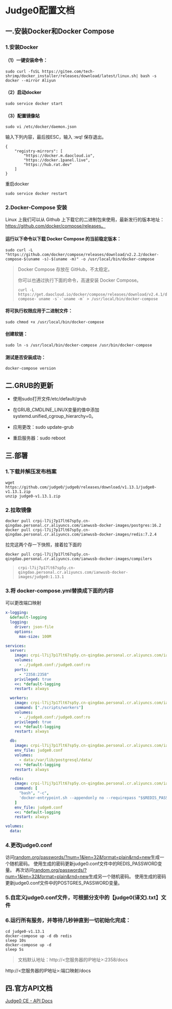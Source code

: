 # Judge0配置文档

## 一.安装Docker和Docker Compose

### 1.安装Docker



#### （1）一键安装命令：

```
sudo curl -fsSL https://gitee.com/tech-shrimp/docker_installer/releases/download/latest/linux.sh| bash -s docker --mirror Aliyun
```

#### （2）启动docker

```
sudo service docker start
```

#### （3）配置镜像站

```
sudo vi /etc/docker/daemon.json
```

输入下列内容，最后按ESC，输入 :wq! 保存退出。

```
{
    "registry-mirrors": [
        "https://docker.m.daocloud.io",
        "https://docker.1panel.live",
        "https://hub.rat.dev"
    ]
}
```

重启docker

```
sudo service docker restart
```

### 2.Docker-Compose 安装

Linux 上我们可以从 Github 上下载它的二进制包来使用，最新发行的版本地址：https://github.com/docker/compose/releases。

#### 运行以下命令以下载 Docker Compose 的当前稳定版本：

```
sudo curl -L "https://github.com/docker/compose/releases/download/v2.2.2/docker-compose-$(uname -s)-$(uname -m)" -o /usr/local/bin/docker-compose
```

> Docker Compose 存放在 GitHub，不太稳定。
>
> 你可以也通过执行下面的命令，高速安装 Docker Compose。
>
> ```
> curl -L https://get.daocloud.io/docker/compose/releases/download/v2.4.1/docker-compose-`uname -s`-`uname -m` > /usr/local/bin/docker-compose
> ```

#### 将可执行权限应用于二进制文件：

```
sudo chmod +x /usr/local/bin/docker-compose
```

#### 创建软链：

```
sudo ln -s /usr/local/bin/docker-compose /usr/bin/docker-compose
```

#### 测试是否安装成功：

```
docker-compose version
```

## 二.GRUB的更新

- 使用sudo打开文件/etc/default/grub

- 在GRUB_CMDLINE_LINUX变量的值中添加systemd.unified_cgroup_hierarchy=0。

- 应用更改：sudo update-grub

- 重启服务器：sudo reboot

## 三.部署

### 1.下载并解压发布档案

```
wget https://github.com/judge0/judge0/releases/download/v1.13.1/judge0-v1.13.1.zip
unzip judge0-v1.13.1.zip
```

### 2.拉取镜像

```
docker pull crpi-l7ij7p17lt67sp5y.cn-qingdao.personal.cr.aliyuncs.com/ianwusb-docker-images/postgres:16.2
docker pull crpi-l7ij7p17lt67sp5y.cn-qingdao.personal.cr.aliyuncs.com/ianwusb-docker-images/redis:7.2.4
```

拉完这两个存一下快照，接着拉下面的

```
docker pull crpi-l7ij7p17lt67sp5y.cn-qingdao.personal.cr.aliyuncs.com/ianwusb-docker-images/compilers
```

> ```
> crpi-l7ij7p17lt67sp5y.cn-qingdao.personal.cr.aliyuncs.com/ianwusb-docker-images/judge0:1.13.1
> ```

### 3.将 docker-compose.yml替换成下面的内容

可以更改端口映射

```yml
x-logging:
  &default-logging
  logging:
    driver: json-file
    options:
      max-size: 100M

services:
  server:
    image: crpi-l7ij7p17lt67sp5y.cn-qingdao.personal.cr.aliyuncs.com/ianwusb-docker-images/compilers
    volumes:
      - ./judge0.conf:/judge0.conf:ro
    ports:
      - "2358:2358"
    privileged: true
    <<: *default-logging
    restart: always

  workers:
    image: crpi-l7ij7p17lt67sp5y.cn-qingdao.personal.cr.aliyuncs.com/ianwusb-docker-images/compilers
    command: ["./scripts/workers"]
    volumes:
      - ./judge0.conf:/judge0.conf:ro
    privileged: true
    <<: *default-logging
    restart: always

  db:
    image: crpi-l7ij7p17lt67sp5y.cn-qingdao.personal.cr.aliyuncs.com/ianwusb-docker-images/postgres:16.2
    env_file: judge0.conf
    volumes:
      - data:/var/lib/postgresql/data/
    <<: *default-logging
    restart: always

  redis:
    image: crpi-l7ij7p17lt67sp5y.cn-qingdao.personal.cr.aliyuncs.com/ianwusb-docker-images/redis:7.2.4
    command: [
      "bash", "-c",
      'docker-entrypoint.sh --appendonly no --requirepass "$$REDIS_PASSWORD"'
    ]
    env_file: judge0.conf
    <<: *default-logging
    restart: always

volumes:
  data:
```

### 4.更改judge0.conf

访问[random.org/passwords/?num=1&len=32&format=plain&rnd=new](https://www.random.org/passwords/?num=1&len=32&format=plain&rnd=new)生成一个随机密码。
使用生成的密码更新judge0.conf文件中的REDIS_PASSWORD变量。
再次访问[random.org/passwords/?num=1&len=32&format=plain&rnd=new](https://www.random.org/passwords/?num=1&len=32&format=plain&rnd=new)生成另一个随机密码。
使用生成的密码更新judge0.conf文件中的POSTGRES_PASSWORD变量。

### 5.自定义judge0.conf文件，可根据分支中的【judge0(译文).txt】文件

### 6.运行所有服务，并等待几秒钟直到一切初始化完成：

```
cd judge0-v1.13.1
docker-compose up -d db redis
sleep 10s
docker-compose up -d
sleep 5s
```

> 文档默认地址：http://<您服务器的IP地址>:2358/docs

http://<您服务器的IP地址>:端口映射/docs

## 四.官方API文档

[Judge0 CE - API Docs](https://ce.judge0.com/docs)